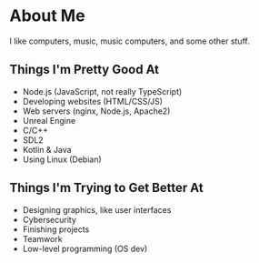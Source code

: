 # About Me

I like computers, music, music computers, and some other stuff.

## Things I'm Pretty Good At

- Node.js (JavaScript, not really TypeScript)
- Developing websites (HTML/CSS/JS)
- Web servers (nginx, Node.js, Apache2)
- Unreal Engine
- C/C++
- SDL2
- Kotlin & Java
- Using Linux (Debian)

## Things I'm Trying to Get Better At

- Designing graphics, like user interfaces
- Cybersecurity
- Finishing projects
- Teamwork
- Low-level programming (OS dev)
